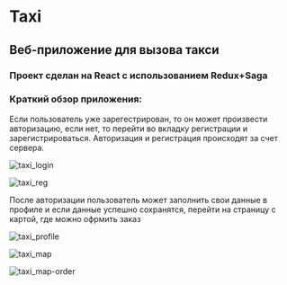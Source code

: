 # Taxi
## Веб-приложение для вызова такси

### Проект сделан на React с использованием Redux+Saga

### Краткий обзор приложения:

Если пользователь уже зарегестрирован, то он может произвести авторизацию, если нет, то перейти во вкладку регистрации и зарегистрироваться.
Авторизация и регистрация происходят за счет сервера.

![taxi_login](https://user-images.githubusercontent.com/29666697/115755934-3b223a00-a3e1-11eb-9080-0ecc92a7c00e.png)

![taxi_reg](https://user-images.githubusercontent.com/29666697/115755952-41181b00-a3e1-11eb-995a-8b627eec412d.png)

После авторизации пользователь может заполнить свои данные в профиле и если данные успешно сохранятся, перейти на страницу с картой, где можно офрмить заказ

![taxi_profile](https://user-images.githubusercontent.com/29666697/115756774-a10ec180-a3e1-11eb-97b0-6d42e19540a0.png)

![taxi_map](https://user-images.githubusercontent.com/29666697/115756825-a409b200-a3e1-11eb-975a-63d07d25bf26.png)

![taxi_map-order](https://user-images.githubusercontent.com/29666697/115756880-a704a280-a3e1-11eb-90c8-b13b75421313.png)
